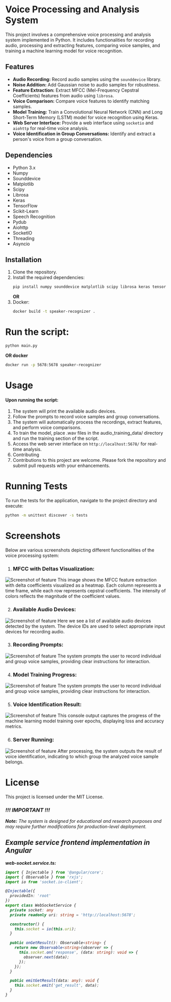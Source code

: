 # Voice Processing and Analysis System

This project involves a comprehensive voice processing and analysis system implemented in Python. It includes functionalities for recording audio, processing and extracting features, comparing voice samples, and training a machine learning model for voice recognition.

## Features

- **Audio Recording:** Record audio samples using the `sounddevice` library.
- **Noise Addition:** Add Gaussian noise to audio samples for robustness.
- **Feature Extraction:** Extract MFCC (Mel-Frequency Cepstral Coefficients) features from audio using `librosa`.
- **Voice Comparison:** Compare voice features to identify matching samples.
- **Model Training:** Train a Convolutional Neural Network (CNN) and Long Short-Term Memory (LSTM) model for voice recognition using Keras.
- **Web Server Interface:** Provide a web interface using `socketio` and `aiohttp` for real-time voice analysis.
- **Voice Identification in Group Conversations:** Identify and extract a person's voice from a group conversation.

## Dependencies

- Python 3.x
- Numpy
- Sounddevice
- Matplotlib
- Scipy
- Librosa
- Keras
- TensorFlow
- Scikit-Learn
- Speech Recognition
- Pydub
- Aiohttp
- SocketIO
- Threading
- Asyncio

## Installation

1. Clone the repository.
2. Install the required dependencies:
   ```bash
   pip install numpy sounddevice matplotlib scipy librosa keras tensorflow scikit-learn SpeechRecognition pydub aiohttp python-socketio
    ```
   **OR**
3. Docker:
   ```bash
   docker build -t speaker-recognizer .
   ```

# Run the script:

```bash
python main.py
```

**OR docker**
```bash
docker run -p 5678:5678 speaker-recognizer
```

# Usage
#### Upon running the script:

1. The system will print the available audio devices.
2. Follow the prompts to record voice samples and group conversations.
3. The system will automatically process the recordings, extract features, and perform voice comparisons.
4. To train the model, place .wav files in the audio_training_data/ directory and run the training section of the script.
5. Access the web server interface on `http://localhost:5678/` for real-time analysis.
6. Contributing
7. Contributions to this project are welcome. Please fork the repository and submit pull requests with your enhancements.

# Running Tests
To run the tests for the application, navigate to the project directory and execute:
```bash
python -m unittest discover -s tests
```

# Screenshots
Below are various screenshots depicting different functionalities of the voice processing system:

1. ### MFCC with Deltas Visualization:
![Screenshot of feature](img/mfcc.png "Feature Screenshot")
This image shows the MFCC feature extraction with delta coefficients visualized as a heatmap. Each column represents a time frame, while each row represents cepstral coefficients. The intensity of colors reflects the magnitude of the coefficient values.

2. ### Available Audio Devices:
![Screenshot of feature](img/audio_devices.png "Feature Screenshot")
Here we see a list of available audio devices detected by the system. The device IDs are used to select appropriate input devices for recording audio.

3. ### Recording Prompts:
![Screenshot of feature](img/rec.png "Feature Screenshot")
The system prompts the user to record individual and group voice samples, providing clear instructions for interaction.

4. ### Model Training Progress:
![Screenshot of feature](img/model_training.png "Feature Screenshot")
The system prompts the user to record individual and group voice samples, providing clear instructions for interaction.

5. ### Voice Identification Result:
![Screenshot of feature](img/identyfication_result.png "Feature Screenshot")
This console output captures the progress of the machine learning model training over epochs, displaying loss and accuracy metrics.

6. ### Server Running:
![Screenshot of feature](img/server_running.png "Feature Screenshot")
After processing, the system outputs the result of voice identification, indicating to which group the analyzed voice sample belongs.

# License
This project is licensed under the MIT License.

### <i>!!! IMPORTANT !!!<i>
**Note:** The system is designed for educational and research purposes and may require further modifications for production-level deployment.

## Example service frontend implementation in Angular

**web-socket.service.ts:**
```ts
import { Injectable } from '@angular/core';
import { Observable } from 'rxjs';
import io from 'socket.io-client';

@Injectable({
  providedIn: 'root'
})
export class WebSocketService {
  private socket: any
  private readonly uri: string = 'http://localhost:5678';

  constructor() {
    this.socket = io(this.uri);
  }

  public onGetResult(): Observable<string> {
    return new Observable<string>(observer => {
      this.socket.on('response', (data: string): void => {
        observer.next(data);
      });
    });
  }

  public emitGetResult(data: any): void {
    this.socket.emit('get_result', data);
  }
}
```